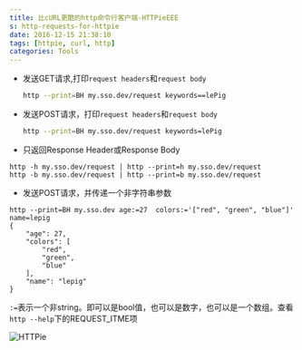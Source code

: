 ```yaml
---
title: 比cURL更酷的http命令行客户端-HTTPieEEE
s: http-requests-for-httpie
date: 2016-12-15 21:38:10
tags: [httpie, curl, http]
categories: Tools
---
```


* 发送GET请求,打印`request headers`和`request body`
  ```bash
  http --print=BH my.sso.dev/request keywords==lePig
  ```

* 发送POST请求，打印`request headers`和`request body`
  ```bash
  http --print=BH my.sso.dev/request keywords=lePig
  ```

<!--more-->

* 只返回Response Header或Response Body
```
http -h my.sso.dev/request | http --print=h my.sso.dev/request
http -b my.sso.dev/request | http --print=b my.sso.dev/request
```

* 发送POST请求，并传递一个非字符串参数
```
http --print=BH my.sso.dev age:=27  colors:='["red", "green", "blue"]' name=lepig
{
    "age": 27,
    "colors": [
        "red",
        "green",
        "blue"
    ],
    "name": "lepig"
}
```
`:=`表示一个非string。即可以是bool值，也可以是数字，也可以是一个数组。查看`http --help`下的REQUEST_ITME项













![HTTPie](https://httpie.org/static/img/httpie2.png)




